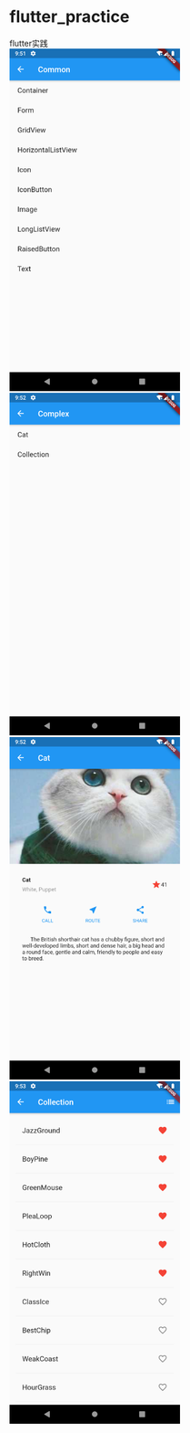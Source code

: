 # flutter_practice
 flutter实践
<br>
<img src="https://github.com/AiFengH/flutter_practice/blob/master/images/common.png" width="300"/>
<br>
<img src="https://github.com/AiFengH/flutter_practice/blob/master/images/complex.png" width="300"/>
<br>
<img src="https://github.com/AiFengH/flutter_practice/blob/master/images/cat.png" width="300"/>
<br>
<img src="https://github.com/AiFengH/flutter_practice/blob/master/images/collection.png" width="300"/>